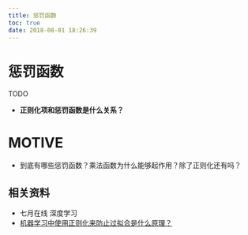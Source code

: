 ```yaml
---
title: 惩罚函数
toc: true
date: 2018-08-01 18:26:39
---
```

# 惩罚函数


TODO

* **正则化项和惩罚函数是什么关系？**



# MOTIVE

* 到底有哪些惩罚函数？乘法函数为什么能够起作用？除了正则化还有吗？









## 相关资料

* 七月在线 深度学习
* [机器学习中使用正则化来防止过拟合是什么原理？](https://www.zhihu.com/question/20700829)
